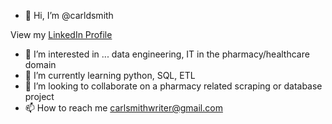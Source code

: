- 👋 Hi, I’m @carldsmith

View my [LinkedIn Profile](http://www.linkedin.com/in/carl-smith-0896b2a3)

- 👀 I’m interested in ... data engineering, IT in the pharmacy/healthcare domain
- 🌱 I’m currently learning python, SQL, ETL
- 💞️ I’m looking to collaborate on a pharmacy related scraping or database project
- 📫 How to reach me carlsmithwriter@gmail.com 

<!---
carldsmith/carldsmith is a ✨ special ✨ repository because its `README.md` (this file) appears on your GitHub profile.
You can click the Preview link to take a look at your changes.
--->
